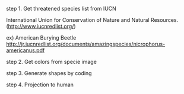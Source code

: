 step 1. Get threatened species list from IUCN

International Union for Conservation of Nature and Natural Resources.
(http://www.iucnredlist.org/)

ex) American Burying Beetle
http://jr.iucnredlist.org/documents/amazingspecies/nicrophorus-americanus.pdf


step 2. Get colors from specie image


step 3. Generate shapes by coding


step 4. Projection to human